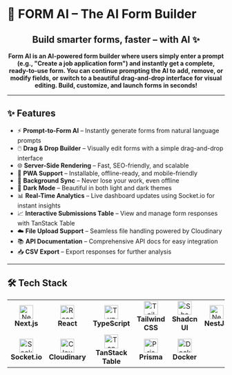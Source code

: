 # 📝 FORM AI – The AI Form Builder

<h2 align="center">Build smarter forms, faster – with AI ✨</h2>

<p align="center">
  <b>Form AI is an AI-powered form builder where users simply enter a prompt (e.g., "Create a job application form") and instantly get a complete, ready-to-use form. You can continue prompting the AI to add, remove, or modify fields, or switch to a beautiful drag-and-drop interface for visual editing. Build, customize, and launch forms in seconds!</b>
</p>

---

## ✨ Features

- ⚡ <b>Prompt-to-Form AI</b> – Instantly generate forms from natural language prompts
- 🖱️ <b>Drag & Drop Builder</b> – Visually edit forms with a simple drag-and-drop interface
- 🌐 <b>Server-Side Rendering</b> – Fast, SEO-friendly, and scalable
- 📱 <b>PWA Support</b> – Installable, offline-ready, and mobile-friendly
- 🔄 <b>Background Sync</b> – Never lose your work, even offline
- 🌙 <b>Dark Mode</b> – Beautiful in both light and dark themes
- 📊 <b>Real-Time Analytics</b> – Live dashboard updates using Socket.io for instant insights
- 📈 <b>Interactive Submissions Table</b> – View and manage form responses with TanStack Table
- ☁️ <b>File Upload Support</b> – Seamless file handling powered by Cloudinary
- 📚 <b>API Documentation</b> – Comprehensive API docs for easy integration
- 📥 <b>CSV Export</b> – Export responses for further analysis

---

## 🛠️ Tech Stack

<table>
  <tr>
    <td align="center"><img src="https://cdn.jsdelivr.net/gh/devicons/devicon/icons/nextjs/nextjs-original.svg" height="32" alt="Next.js" /><br/><b>Next.js</b></td>
    <td align="center"><img src="https://cdn.jsdelivr.net/gh/devicons/devicon/icons/react/react-original.svg" height="32" alt="React" /><br/><b>React</b></td>
    <td align="center"><img src="https://cdn.jsdelivr.net/gh/devicons/devicon/icons/typescript/typescript-original.svg" height="32" alt="TypeScript" /><br/><b>TypeScript</b></td>
    <td align="center"><img src="https://cdn.jsdelivr.net/gh/devicons/devicon/icons/tailwindcss/tailwindcss-original.svg" height="32" alt="Tailwind CSS" /><br/><b>Tailwind CSS</b></td>
    <td align="center"><img src="https://raw.githubusercontent.com/shadcn/ui/main/apps/www/public/favicon.ico" height="32" alt="Shadcn UI" /><br/><b>Shadcn UI</b></td>
    <!-- <td align="center"><img src="https://raw.githubusercontent.com/simple-dnd/simple-dnd/main/logo.svg" height="32" alt="Simple DND" /><br/><b>Simple DND</b></td> -->
    <td align="center"><img src="https://cdn.jsdelivr.net/gh/devicons/devicon/icons/nestjs/nestjs-original.svg" height="32" alt="NestJS" /><br/><b>NestJS</b></td>
  </tr>
  <tr>
    <td align="center"><img src="https://cdn.jsdelivr.net/gh/devicons/devicon/icons/socketio/socketio-original.svg" height="32" alt="Socket.io" /><br/><b>Socket.io</b></td>
    <td align="center"><img src="https://res.cloudinary.com/cloudinary/image/upload/c_scale,w_32/v1/logo/for_white_bg/cloudinary_icon_for_white_bg.svg" height="32" alt="Cloudinary" /><br/><b>Cloudinary</b></td>
    <td align="center"><img src="https://raw.githubusercontent.com/TanStack/table/main/media/repo-header.png" height="32" alt="TanStack Table" /><br/><b>TanStack Table</b></td>
    <td align="center"><img src="https://cdn.jsdelivr.net/gh/devicons/devicon/icons/prisma/prisma-original.svg" height="32" alt="Prisma" /><br/><b>Prisma</b></td>
    <td align="center"><img src="https://cdn.jsdelivr.net/gh/devicons/devicon/icons/docker/docker-original.svg" height="32" alt="Docker" /><br/><b>Docker</b></td>
  </tr>
</table>
